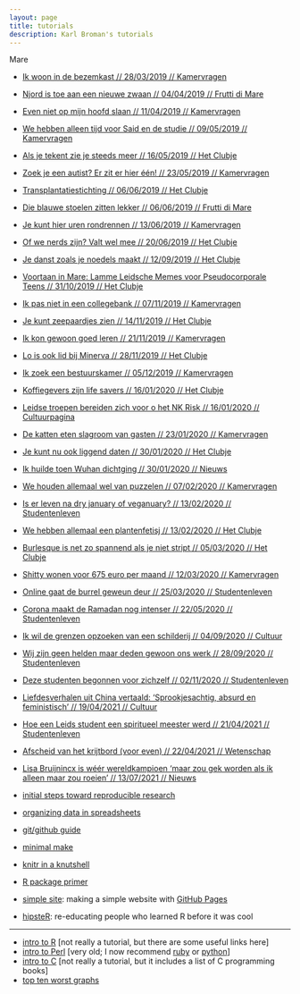 ```yaml
---
layout: page
title: tutorials
description: Karl Broman's tutorials
---
```


Mare
- [Ik woon in de bezemkast	//	28/03/2019	//	Kamervragen](https://www.mareonline.nl/studentenleven/ik-woon-in-de-bezemkast/)
- [Njord is toe aan een nieuwe zwaan	//	04/04/2019	//	Frutti di Mare](https://www.mareonline.nl/studentenleven/njord-is-toe-aan-een-nieuwe-zwaan/)
- [Even niet op mijn hoofd slaan	//	11/04/2019	//	Kamervragen](https://www.mareonline.nl/studentenleven/kamervragen-even-niet-op-mijn-hoofd-slaan/)
- [We hebben alleen tijd voor Said en de studie	//	09/05/2019	//	Kamervragen](https://www.mareonline.nl/studentenleven/we-hebben-alleen-maar-tijd-voor-said-en-de-studie/	)
- [Als je tekent zie je steeds meer	//	16/05/2019	//	Het Clubje](https://www.mareonline.nl/studentenleven/tekenaars-van-de-hortus-botanicus-als-je-tekent-zie-je-steeds-meer/)
- [Zoek je een autist? Er zit er hier één!	//	23/05/2019	//	Kamervragen](https://www.mareonline.nl/studentenleven/zoek-je-een-autist-hier-zit-er-een/)
- [Transplantatiestichting	//	06/06/2019	//	Het Clubje](https://www.mareonline.nl/studentenleven/ik-denk-anders-over-donor-zijn/)
- [Die blauwe stoelen zitten lekker	//	06/06/2019	//	Frutti di Mare](https://www.mareonline.nl/studentenleven/die-blauwe-stoelen-zitten-lekker/)
- [Je kunt hier uren rondrennen	//	13/06/2019	//	Kamervragen](https://www.mareonline.nl/studentenleven/je-kunt-hier-uren-rondrennen/)
- [Of we nerds zijn? Valt wel mee	//	20/06/2019	//	Het Clubje](https://www.mareonline.nl/studentenleven/nerds-valt-wel-mee/	)
- [Je danst zoals je noedels maakt	//	12/09/2019	//	Het Clubje](https://www.mareonline.nl/studentenleven/je-danst-zoals-je-noedels-maakt/)
- [Voortaan in Mare: Lamme Leidsche Memes voor Pseudocorporale Teens	//	31/10/2019	//	Het Clubje](https://www.mareonline.nl/studentenleven/het-clubje-we-trappen-overal-tegenaan)
- [Ik pas niet in een collegebank	//	07/11/2019	//	Kamervragen](https://www.mareonline.nl/studentenleven/ik-pas-niet-in-een-collegebank/)
- [Je kunt zeepaardjes zien	//	14/11/2019	//	Het Clubje	](https://www.mareonline.nl/studentenleven/studenten-duikclub-lsd-je-kunt-zeepaardjes-zien/)
- [Ik kon gewoon goed leren	//	21/11/2019	//	Kamervragen](https://www.mareonline.nl/studentenleven/ik-kon-gewoon-goed-leren/)
- [Lo is ook lid bij Minerva	//	28/11/2019	//	Het Clubje](https://www.mareonline.nl/studentenleven/lodewijk-de-labrador-is-ook-lid-van-minerva/)
- [Ik zoek een bestuurskamer	//	05/12/2019	//	Kamervragen](https://www.mareonline.nl/studentenleven/de-dinsdag-avond-club-zonder-de-odessa-ik-zoek-nog-een-bestuurskamer/)
- [Koffiegevers zijn life savers	//	16/01/2020	//	Het Clubje](https://www.mareonline.nl/studentenleven/de-baristas-van-cafe-ube-koffiegevers-zijn-life-savers/)
- [Leidse troepen bereiden zich voor o het NK Risk	//	16/01/2020	//	Cultuurpagina](https://www.mareonline.nl/cultuur/leidse-troepen-bereiden-zich-voor-op-het-nk-risk/)
- [De katten eten slagroom van gasten	//	23/01/2020	//	Kamervragen](https://www.mareonline.nl/studentenleven/leiden-heeft-een-kattencafe-de-katten-eten-slagroom-van-de-gasten/)
- [Je kunt nu ook liggend daten	//	30/01/2020	//	Het Clubje](https://www.mareonline.nl/studentenleven/op-stukafest-kan-je-liggend-daten/)
- [Ik huilde toen Wuhan dichtging	//	30/01/2020	//	Nieuws](https://www.mareonline.nl/nieuws/studenten-blijven-in-china/)
- [We houden allemaal wel van puzzelen	//	07/02/2020	//	Kamervragen](https://www.mareonline.nl/studentenleven/we-houden-allemaal-van-puzzelen/)
- [Is er leven na dry january of veganuary?	//	13/02/2020	//	Studentenleven](https://www.mareonline.nl/studentenleven/is-er-leven-na-dry-january-of-veganuary/)
- [We hebben allemaal een plantenfetisj	//	13/02/2020	//	Het Clubje](https://www.mareonline.nl/studentenleven/we-hebben-allemaal-een-plantenfetisj/)
- [Burlesque is net zo spannend als je niet stript	//	05/03/2020	//	Het Clubje](https://www.mareonline.nl/studentenleven/burlesque-is-net-zo-spannend-als-je-niet-stript/)
- [Shitty wonen voor 675 euro per maand	//	12/03/2020	//	Kamervragen](https://www.mareonline.nl/studentenleven/shitty-wonen-voor-675-euro-per-maand/)
- [Online gaat de burrel geweun deur	//	25/03/2020	//	Studentenleven](https://www.mareonline.nl/studentenleven/online-gaat-de-burrul-geweun-deur/)
- [Corona maakt de Ramadan nog intenser	//	22/05/2020	//	Studentenleven](https://www.mareonline.nl/studentenleven/ramadan-tijdens-coronacrisis/)
- [Ik wil de grenzen opzoeken van een schilderij	//	04/09/2020	//	Cultuur](https://www.mareonline.nl/cultuur/ik-wil-de-grenzen-opzoeken-van-een-schilderij/)
- [Wij zijn geen helden maar deden gewoon ons werk	//	28/09/2020	//	Studentenleven](https://www.mareonline.nl/studentenleven/wij-zijn-geen-helden-maar-deden-gewoon-ons-werk/)
- [Deze studenten begonnen voor zichzelf	//	02/11/2020	//	Studentenleven](https://www.mareonline.nl/studentenleven/deze-studenten-begonnen-voor-zichzelf/)
- [Liefdesverhalen uit China vertaald: ‘Sprookjesachtig, absurd en feministisch’	//	19/04/2021	//	Cultuur](https://www.mareonline.nl/cultuur/surrealistische-chinese-liefdesverhalen-in-het-nederlands-sprookjesachtig-absurd-en-een-beetje-feministisch/)
- [Hoe een Leids student een spiritueel meester werd	//	21/04/2021	//	Studentenleven](https://www.mareonline.nl/studentenleven/hoe-een-leids-student-een-spiritueel-meester-werd/	)
- [Afscheid van het krijtbord (voor even)	//	22/04/2021	//	Wetenschap](https://www.mareonline.nl/wetenschap/afscheid-van-het-krijtbord-voor-even/?fbclid=IwAR0DT3QDSDiMSx5Ts1Z0Y2HkQXjTUXyYNf5MlCGyb9qgA5yG5SkwVAsRfAE)
- [Lisa Bruijnincx is wéér wereldkampioen ‘maar zou gek worden als ik alleen maar zou roeien’	//	13/07/2021	//	Nieuws](https://www.mareonline.nl/nieuws/wereldkampioen-lisa-bruijnincx-zou-gek-worden-als-ik-alleen-maar-zou-roeien)


- [initial steps toward reproducible research](https://kbroman.org/steps2rr)
- [organizing data in spreadsheets](https://kbroman.org/dataorg)
- [git/github guide](https://kbroman.org/github_tutorial)
- [minimal make](https://kbroman.org/minimal_make)
- [knitr in a knutshell](https://kbroman.org/knitr_knutshell)
- [R package primer](https://kbroman.org/pkg_primer)
- [simple site](https://kbroman.org/simple_site): making a simple
  website with [GitHub Pages](https://pages.github.com)
- [hipsteR](https://kbroman.org/hipsteR/): re-educating people who learned R before it was cool

---

- [intro to R](https://www.biostat.wisc.edu/~kbroman/Rintro)
  \[not really a tutorial, but there are some useful links here\]
- [intro to Perl](https://www.biostat.wisc.edu/~kbroman/perlintro)
  \[very old; I now recommend [ruby](https://www.ruby-lang.org/en/) or [python](https://www.python.org/)\]
- [intro to C](https://www.biostat.wisc.edu/~kbroman/Cintro)
  \[not really a tutorial, but it includes a list of C programming books\]
- [top ten worst graphs](https://www.biostat.wisc.edu/~kbroman/topten_worstgraphs/)

